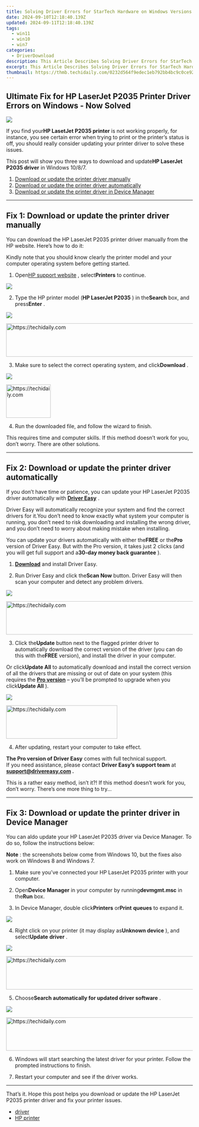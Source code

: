 ```yaml
---
title: Solving Driver Errors for StarTech Hardware on Windows Versions
date: 2024-09-10T12:18:40.139Z
updated: 2024-09-11T12:18:40.139Z
tags:
  - win11
  - win10
  - win7
categories:
  - DriverDownload
description: This Article Describes Solving Driver Errors for StarTech Hardware on Windows Versions
excerpt: This Article Describes Solving Driver Errors for StarTech Hardware on Windows Versions
thumbnail: https://thmb.techidaily.com/0232d564f9edec1eb792bb4bc9c0ce9205dc45825a5dcab73d08eb483f21e3ea.jpeg
---
```


## Ultimate Fix for HP LaserJet P2035 Printer Driver Errors on Windows - Now Solved

![](https://images.drivereasy.com/wp-content/uploads/2018/06/img_5b17a58e313e6.jpg)

 If you find your**HP LasetJet P2035 printer** is not working properly, for instance, you see certain error when trying to print or the printer’s status is off, you should really consider updating your printer driver to solve these issues.

 This post will show you three ways to download and update**HP LaserJet P2035 driver** in Windows 10/8/7.

1. [Download or update the printer driver manually](https://tools.techidaily.com/drivereasy/download/)
2. [Download or update the printer driver automatically](https://tools.techidaily.com/drivereasy/download/)
3. [Download or update the printer driver in Device Manager](https://tools.techidaily.com/drivereasy/download/)

---

## Fix 1: Download or update the printer driver manually

 You can download the HP LaserJet P2035 printer driver manually from the HP website. Here’s how to do it:

 Kindly note that you should know clearly the printer model and your computer operating system before getting started.

 1) Open[HP support website](https://support.hp.com/drivers/) , select**Printers** to continue.

![](https://images.drivereasy.com/wp-content/uploads/2018/06/img_5b17a61db8764.jpg)

 2) Type the HP printer model (**HP LaserJet P2035** ) in the**Search** box, and press**Enter** .

![](https://images.drivereasy.com/wp-content/uploads/2018/06/img_5b17a64c58678.png)





<!-- affiliate ads begin -->
<a href="https://unicoeye.pxf.io/c/5597632/2134249/18498" target="_top" id="2134249">
  <img src="//a.impactradius-go.com/display-ad/18498-2134249" border="0" alt="https://techidaily.com" width="728" height="90"/>
</a>
<img height="0" width="0" src="https://unicoeye.pxf.io/i/5597632/2134249/18498" style="position:absolute;visibility:hidden;" border="0" />
<!-- affiliate ads end -->




 3) Make sure to select the correct operating system, and click**Download** .

![](https://images.drivereasy.com/wp-content/uploads/2018/06/img_5b17a674f1286.jpg)





<!-- affiliate ads begin -->
<a href="https://aligracehair.sjv.io/c/5597632/2115926/19272" target="_top" id="2115926">
  <img src="//a.impactradius-go.com/display-ad/19272-2115926" border="0" alt="https://techidaily.com" width="120" height="90"/>
</a>
<img height="0" width="0" src="https://aligracehair.sjv.io/i/5597632/2115926/19272" style="position:absolute;visibility:hidden;" border="0" />
<!-- affiliate ads end -->




4) Run the downloaded file, and follow the wizard to finish.

 This requires time and computer skills. If this method doesn’t work for you, don’t worry. There are other solutions.

---

## Fix 2: Download or update the printer driver automatically

 If you don’t have time or patience, you can update your HP LaserJet P2035 driver automatically with **[Driver Easy](https://tools.techidaily.com/drivereasy/download/)**  .

 Driver Easy will automatically recognize your system and find the correct drivers for it.You don’t need to know exactly what system your computer is running, you don’t need to risk downloading and installing the wrong driver, and you don’t need to worry about making mistake when installing.

 You can update your drivers automatically with either the**FREE** or the**Pro** version of Driver Easy. But with the Pro version, it takes just 2 clicks (and you will get full support and a**30-day money back guarantee** ).

 1) **[Download](https://tools.techidaily.com/drivereasy/download/)**  and install Driver Easy.

 2) Run Driver Easy and click the**Scan Now** button. Driver Easy will then scan your computer and detect any problem drivers.

![](https://images.drivereasy.com/wp-content/uploads/2018/06/img_5b11094416ece.jpg)





<!-- affiliate ads begin -->
<a href="https://appsumo.8odi.net/c/5597632/2118313/7443" target="_top" id="2118313">
  <img src="//a.impactradius-go.com/display-ad/7443-2118313" border="0" alt="https://techidaily.com" width="600" height="90"/>
</a>
<img height="0" width="0" src="https://appsumo.8odi.net/i/5597632/2118313/7443" style="position:absolute;visibility:hidden;" border="0" />
<!-- affiliate ads end -->




 3) Click the**Update** button next to the flagged printer driver to automatically download the correct version of the driver (you can do this with the**FREE** version), and install the driver in your computer.

 Or click**Update All** to automatically download and install the correct version of all the drivers that are missing or out of date on your system (this requires the **[Pro version](https://tools.techidaily.com/drivereasy/download/)**  – you’ll be prompted to upgrade when you click**Update All** ).

![](https://images.drivereasy.com/wp-content/uploads/2018/06/img_5b17ac1d8c2d7.jpg)





<!-- affiliate ads begin -->
<a href="https://25home.pxf.io/c/5597632/2123477/16836" target="_top" id="2123477">
  <img src="//a.impactradius-go.com/display-ad/16836-2123477" border="0" alt="https://techidaily.com" width="300" height="90"/>
</a>
<img height="0" width="0" src="https://25home.pxf.io/i/5597632/2123477/16836" style="position:absolute;visibility:hidden;" border="0" />
<!-- affiliate ads end -->




4) After updating, restart your computer to take effect.

**The Pro version of Driver Easy** comes with full technical support.  
 If you need assistance, please contact **Driver Easy’s support team** at **[support@drivereasy.com](https://tools.techidaily.com/drivereasy/download/) .**

 This is a rather easy method, isn’t it?! If this method doesn’t work for you, don’t worry. There’s one more thing to try…

---

## Fix 3: Download or update the printer driver in Device Manager

 You can aldo update your HP LaserJet P2035 driver via Device Manager. To do so, follow the instructions below:

**Note** : the screenshots below come from Windows 10, but the fixes also work on Windows 8 and Windows 7.

 1) Make sure you’ve connected your HP LaserJet P2035 printer with your computer.

 2) Open**Device Manager** in your computer by running**devmgmt.msc** in the**Run** box.

 3) In Device Manager, double click**Printers** or**Print** **queues** to expand it.

![](https://images.drivereasy.com/wp-content/uploads/2018/06/img_5b17a74442076.png)

 4) Right click on your printer (it may display as**Unknown device** ), and select**Update** **driver** .

![](https://images.drivereasy.com/wp-content/uploads/2018/06/img_5b17a789b323b.png)





<!-- affiliate ads begin -->
<a href="https://ephamedtechinc.pxf.io/c/5597632/2136620/26400" target="_top" id="2136620">
  <img src="//a.impactradius-go.com/display-ad/26400-2136620" border="0" alt="https://techidaily.com" width="728" height="90"/>
</a>
<img height="0" width="0" src="https://ephamedtechinc.pxf.io/i/5597632/2136620/26400" style="position:absolute;visibility:hidden;" border="0" />
<!-- affiliate ads end -->




 5) Choose**Search automatically for updated driver software** .

![](https://images.drivereasy.com/wp-content/uploads/2018/06/img_5b17a7a82a61c.jpg)





<!-- affiliate ads begin -->
<a href="https://ephamedtechinc.pxf.io/c/5597632/2137208/26400" target="_top" id="2137208">
  <img src="//a.impactradius-go.com/display-ad/26400-2137208" border="0" alt="https://techidaily.com" width="728" height="90"/>
</a>
<img height="0" width="0" src="https://ephamedtechinc.pxf.io/i/5597632/2137208/26400" style="position:absolute;visibility:hidden;" border="0" />
<!-- affiliate ads end -->




 6) Windows will start searching the latest driver for your printer. Follow the prompted instructions to finish.

 7) Restart your computer and see if the driver works.

---

 That’s it. Hope this post helps you download or update the HP LaserJet P2035 printer driver and fix your printer issues.

* [driver](https://tools.techidaily.com/drivereasy/download/)
* [HP printer](https://tools.techidaily.com/drivereasy/download/)

<ins class="adsbygoogle"
     style="display:block"
     data-ad-format="autorelaxed"
     data-ad-client="ca-pub-7571918770474297"
     data-ad-slot="1223367746"></ins>



<ins class="adsbygoogle"
     style="display:block"
     data-ad-client="ca-pub-7571918770474297"
     data-ad-slot="8358498916"
     data-ad-format="auto"
     data-full-width-responsive="true"></ins>


